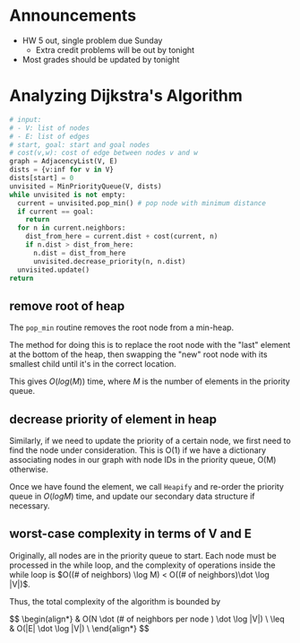 # Announcements

- HW 5 out, single problem due Sunday
    - Extra credit problems will be out by tonight
- Most grades should be updated by tonight

# Analyzing Dijkstra's Algorithm

```python
# input:
# - V: list of nodes
# - E: list of edges
# start, goal: start and goal nodes
# cost(v,w): cost of edge between nodes v and w
graph = AdjacencyList(V, E)
dists = {v:inf for v in V}
dists[start] = 0
unvisited = MinPriorityQueue(V, dists)
while unvisited is not empty:
  current = unvisited.pop_min() # pop node with minimum distance
  if current == goal:
    return
  for n in current.neighbors:
    dist_from_here = current.dist + cost(current, n)
    if n.dist > dist_from_here:
      n.dist = dist_from_here
      unvisited.decrease_priority(n, n.dist)
  unvisited.update()
return
```

## remove root of heap

The `pop_min` routine removes the root node from a min-heap.

The method for doing this is to replace the root node with the "last" element at
the bottom of the heap, then swapping the "new" root node with its smallest
child until it's in the correct location.

This gives $O(log(M))$ time, where $M$ is the number of elements in the priority
queue.

## decrease priority of element in heap

Similarly, if we need to update the priority of a certain node, we first need to
find the node under consideration. This is O(1) if we have a dictionary associating
nodes in our graph with node IDs in the priority queue, O(M) otherwise.

Once we have found the element, we call `Heapify` and re-order the priority
queue in $O(log M)$ time, and update our secondary data structure if necessary.

## worst-case complexity in terms of V and E

Originally, all nodes are in the priority queue to start. Each node must be
processed in the while loop, and the complexity of operations inside the while
loop is $O((# of neighbors) \log M) < O((# of neighbors)\dot \log |V|)$.

Thus, the total complexity of the algorithm is bounded by

$$
\begin(align\*}
& O(N \dot (# of neighbors per node ) \dot \log |V|) \\
\leq & O(|E| \dot \log |V|) \\
\end{align\*}
$$

